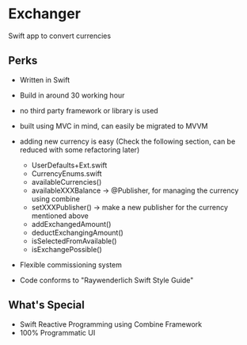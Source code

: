 # Exchanger
Swift app to convert currencies

## Perks

- Written in Swift
- Build in around 30 working hour
- no third party framework or library is used
- built using MVC in mind, can easily be migrated to MVVM
- adding new currency is easy (Check the following section, can be reduced with some refactoring later)
  - UserDefaults+Ext.swift
  - CurrencyEnums.swift
  - availableCurrencies()
  - availableXXXBalance -> @Publisher, for managing the currency using combine
  - setXXXPublisher() -> make a new publisher for the currency mentioned above
  - addExchangedAmount()
  - deductExchangingAmount()
  - isSelectedFromAvailable()
  - isExchangePossible()

- Flexible commissioning system
- Code conforms to "Raywenderlich Swift Style Guide"

## What's Special
- Swift Reactive Programming using Combine Framework
- 100% Programmatic UI
